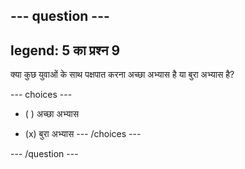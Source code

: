 --- question ---
---
legend: 5 का प्रश्न 9
---

क्या कुछ युवाओं के साथ पक्षपात करना अच्छा अभ्यास है या बुरा अभ्यास है?

--- choices ---
- ( ) अच्छा अभ्यास

- (x) बुरा अभ्यास --- /choices ---

--- /question ---
